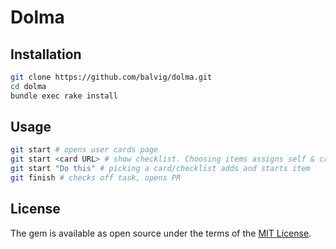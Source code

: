 # Dolma

## Installation

```bash
git clone https://github.com/balvig/dolma.git
cd dolma
bundle exec rake install
```

## Usage

```bash
git start # opens user cards page
git start <card URL> # show checklist. Choosing items assigns self & creates branch
git start "Do this" # picking a card/checklist adds and starts item
git finish # checks off task, opens PR
```


## License

The gem is available as open source under the terms of the [MIT License](http://opensource.org/licenses/MIT).
